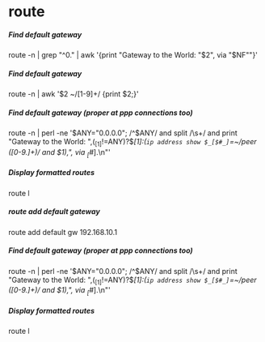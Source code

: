 # route

##### Find default gateway

   route  -n | grep  "^0\." | awk '{print "Gateway to the World: "$2", via "$NF""}'

##### Find default gateway

   route  -n | awk '$2 ~/[1-9]+/ {print $2;}'

##### Find default gateway (proper at ppp connections too)

   route  -n | perl -ne '$ANY="0.0.0.0"; /^$ANY/ and split /\s+/ and print "Gateway to the World: ",($_[1]!=$ANY)?$_[1]:(`ip address show $_[$#_]`=~/peer ([0-9\.]+)/ and $1),", via $_[$#_].\n"'

##### Display formatted routes

   route l

##### route add default gateway

   route  add default gw 192.168.10.1

##### Find default gateway (proper at ppp connections too)

   route  -n | perl -ne '$ANY="0.0.0.0"; /^$ANY/ and split /\s+/ and print "Gateway to the World: ",($_[1]!=$ANY)?$_[1]:(`ip address show $_[$#_]`=~/peer ([0-9\.]+)/ and $1),", via $_[$#_].\n"'

##### Display formatted routes

   route l

